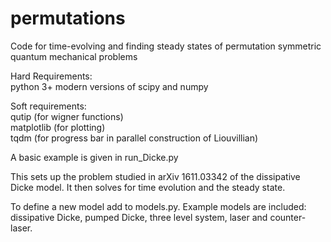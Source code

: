 # permutations

Code for time-evolving and finding steady states of permutation symmetric quantum mechanical problems

Hard Requirements:  
python 3+
modern versions of scipy and numpy  

Soft requirements:  
qutip (for wigner functions)  
matplotlib (for plotting)  
tqdm  (for progress bar in parallel construction of Liouvillian)

A basic example is given in run_Dicke.py

This sets up the problem studied in arXiv 1611.03342 of the dissipative Dicke model.
It then solves for time evolution and the steady state.

To define a new model add to models.py. Example models are included: dissipative Dicke, pumped Dicke, three level system, laser and counter-laser.

